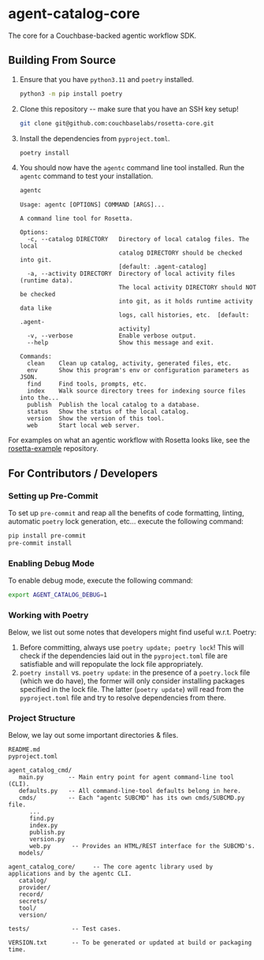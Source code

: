 # agent-catalog-core

The core for a Couchbase-backed agentic workflow SDK.

## Building From Source

1. Ensure that you have `python3.11` and `poetry` installed.
   ```bash
   python3 -m pip install poetry
   ```
2. Clone this repository -- make sure that you have an SSH key setup!
   ```bash
   git clone git@github.com:couchbaselabs/rosetta-core.git
   ```
3. Install the dependencies from `pyproject.toml`.
   ```bash
   poetry install
   ```
4. You should now have the `agentc` command line tool installed.
   Run the `agentc` command to test your installation.
   ```bash
   agentc
   ```
   ```
   Usage: agentc [OPTIONS] COMMAND [ARGS]...

   A command line tool for Rosetta.

   Options:
     -c, --catalog DIRECTORY   Directory of local catalog files. The local
                               catalog DIRECTORY should be checked into git.
                               [default: .agent-catalog]
     -a, --activity DIRECTORY  Directory of local activity files (runtime data).
                               The local activity DIRECTORY should NOT be checked
                               into git, as it holds runtime activity data like
                               logs, call histories, etc.  [default: .agent-
                               activity]
     -v, --verbose             Enable verbose output.
     --help                    Show this message and exit.

   Commands:
     clean    Clean up catalog, activity, generated files, etc.
     env      Show this program's env or configuration parameters as JSON.
     find     Find tools, prompts, etc.
     index    Walk source directory trees for indexing source files into the...
     publish  Publish the local catalog to a database.
     status   Show the status of the local catalog.
     version  Show the version of this tool.
     web      Start local web server.
   ```

For examples on what an agentic workflow with Rosetta looks like, see
the [rosetta-example](https://github.com/couchbaselabs/rosetta-example) repository.

## For Contributors / Developers

### Setting up Pre-Commit

To set up `pre-commit` and reap all the benefits of code formatting, linting, automatic `poetry` lock generation, etc...
execute the following command:

```bash
pip install pre-commit
pre-commit install
```

### Enabling Debug Mode

To enable debug mode, execute the following command:

```bash
export AGENT_CATALOG_DEBUG=1
```

### Working with Poetry

Below, we list out some notes that developers might find useful w.r.t. Poetry:

1. Before committing, always use `poetry update; poetry lock`!
   This will check if the dependencies laid out in the `pyproject.toml` file are satisfiable and will repopulate the
   lock file appropriately.
2. `poetry install` vs. `poetry update`: in the presence of a `poetry.lock` file (which we do have), the former will
   only consider installing packages specified in the lock file.
   The latter (`poetry update`) will read from the `pyproject.toml` file and try to resolve dependencies from there.

### Project Structure

Below, we lay out some important directories & files.

```
README.md
pyproject.toml

agent_catalog_cmd/
   main.py       -- Main entry point for agent command-line tool (CLI).
   defaults.py   -- All command-line-tool defaults belong in here.
   cmds/         -- Each "agentc SUBCMD" has its own cmds/SUBCMD.py file.
      ...
      find.py
      index.py
      publish.py
      version.py
      web.py      -- Provides an HTML/REST interface for the SUBCMD's.
   models/

agent_catalog_core/     -- The core agentc library used by applications and by the agentc CLI.
   catalog/
   provider/
   record/
   secrets/
   tool/
   version/

tests/            -- Test cases.

VERSION.txt       -- To be generated or updated at build or packaging time.
```